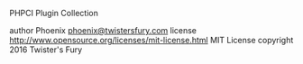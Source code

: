 PHPCI Plugin Collection

author Phoenix <phoenix@twistersfury.com>
license http://www.opensource.org/licenses/mit-license.html MIT License
copyright 2016 Twister's Fury